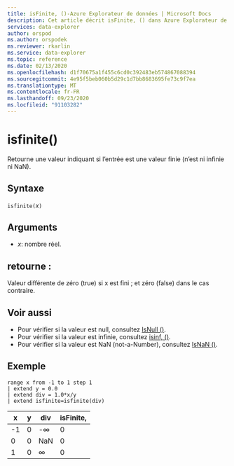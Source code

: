 ```yaml
---
title: isFinite, ()-Azure Explorateur de données | Microsoft Docs
description: Cet article décrit isFinite, () dans Azure Explorateur de données.
services: data-explorer
author: orspod
ms.author: orspodek
ms.reviewer: rkarlin
ms.service: data-explorer
ms.topic: reference
ms.date: 02/13/2020
ms.openlocfilehash: d1f70675a1f455c6cd0c392483eb574867088394
ms.sourcegitcommit: 4e95f5beb060b5d29c1d7bb8683695fe73c9f7ea
ms.translationtype: MT
ms.contentlocale: fr-FR
ms.lasthandoff: 09/23/2020
ms.locfileid: "91103282"
---
```

# <a name="isfinite"></a>isfinite()

Retourne une valeur indiquant si l’entrée est une valeur finie (n’est ni infinie ni NaN).

## <a name="syntax"></a>Syntaxe

`isfinite(`*x*`)`

## <a name="arguments"></a>Arguments

* *x*: nombre réel.

## <a name="returns"></a>retourne :

Valeur différente de zéro (true) si x est fini ; et zéro (false) dans le cas contraire.

## <a name="see-also"></a>Voir aussi

* Pour vérifier si la valeur est null, consultez [IsNull ()](isnullfunction.md).
* Pour vérifier si la valeur est infinie, consultez [isinf, ()](isinffunction.md).
* Pour vérifier si la valeur est NaN (not-a-Number), consultez [IsNaN ()](isnanfunction.md).

## <a name="example"></a>Exemple

```kusto
range x from -1 to 1 step 1
| extend y = 0.0
| extend div = 1.0*x/y
| extend isfinite=isfinite(div)
```

|x|y|div|isFinite,|
|---|---|---|---|
|-1|0|-∞|0|
|0|0|NaN|0|
|1|0|∞|0|
